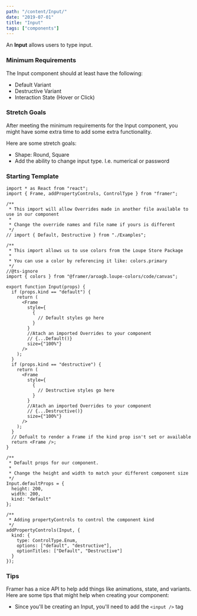 ```yaml
---
path: "/content/Input/"
date: "2019-07-01"
title: "Input"
tags: ["components"]
---
```


An **Input** allows users to type input.

### Minimum Requirements

The Input component should at least have the following:

- Default Variant
- Destructive Variant
- Interaction State (Hover or Click)

### Stretch Goals

After meeting the minimum requirements for the Input component, you might have some extra time to add some extra functionality.

Here are some stretch goals:

- Shape: Round, Square
- Add the ability to change input type. I.e. numerical or password

### Starting Template

```tsx
import * as React from "react";
import { Frame, addPropertyControls, ControlType } from "framer";

/**
 * This import will allow Overrides made in another file available to use in our component
 *
 * Change the override names and file name if yours is different
 */
// import { Default, Destructive } from "./Examples";

/**
 * This import allows us to use colors from the Loupe Store Package
 *
 * You can use a color by referencing it like: colors.primary
 */
//@ts-ignore
import { colors } from "@framer/aroagb.loupe-colors/code/canvas";

export function Input(props) {
  if (props.kind == "default") {
    return (
      <Frame
        style={
          {
            // Default styles go here
          }
        }
        //Atach an imported Overrides to your component
        // {...Default()}
        size={"100%"}
      />
    );
  }
  if (props.kind == "destructive") {
    return (
      <Frame
        style={
          {
            // Destructive styles go here
          }
        }
        //Atach an imported Overrides to your component
        // {...Destructive()}
        size={"100%"}
      />
    );
  }
  // Defualt to render a Frame if the kind prop isn't set or available
  return <Frame />;
}

/**
 * Default props for our component.
 *
 * Change the height and width to match your different component size
 */
Input.defaultProps = {
  height: 200,
  width: 200,
  kind: "default"
};

/**
 * Adding propertyControls to control the component kind
 */
addPropertyControls(Input, {
  kind: {
    type: ControlType.Enum,
    options: ["default", "destructive"],
    optionTitles: ["Default", "Destructive"]
  }
});
```

### Tips

Framer has a nice API to help add things like animations, state, and variants. Here are some tips that might help when creating your component:

- Since you'll be creating an Input, you'll need to add the `<input />` tag
